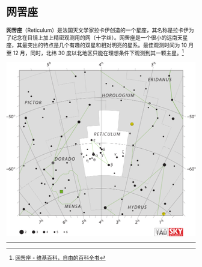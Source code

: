 # 网罟座

**网罟座**（Reticulum）是法国天文学家拉卡伊创造的一个星座，其名称是拉卡伊为了纪念在目镜上加上精密观测用的网（十字丝）。网罟座是一个很小的远南天星座，其最突出的特点是几个有趣的双星和相对明亮的星系。最佳观测时间为 10 月至 12 月，同时，北纬 30 度以北地区只能在理想条件下观测到其一颗主星。[^1]

![reticulum](./images/1024px-Reticulum_IAU.svg.png)

---

[^1]: [网罟座 - 维基百科，自由的百科全书](https://zh.wikipedia.org/wiki/%E7%BD%91%E7%BD%9F%E5%BA%A7)
